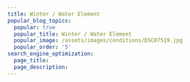 ```yaml
---
title: Winter / Water Element
popular_blog_topics:
  popular: true
  popular_title: Winter / Water Element
  popular_image: /assets/images/conditions/DSC07519.jpg
  popular_order: '5'
search_engine_optimization:
  page_title:
  page_description:
---
```



